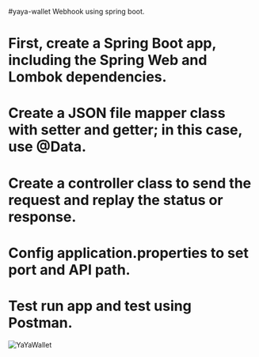 #yaya-wallet Webhook using spring boot.
# First, create a Spring Boot app, including the Spring Web and Lombok dependencies.
# Create a JSON file mapper class with setter and getter; in this case, use @Data.
# Create a controller class to send the request and replay the status or response.
# Config application.properties to set port and API path.
# Test run app and test using Postman.
![YaYaWallet](https://github.com/Azimeraw/azimeraw-yaya-wallet/assets/61888049/9659c8e1-7239-4c14-8532-7ea1775d11c1)


